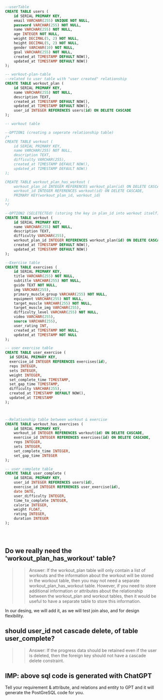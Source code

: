 ```sql
--userTable
CREATE TABLE users (
    id SERIAL PRIMARY KEY,
    email VARCHAR(255) UNIQUE NOT NULL,
    password VARCHAR(255) NOT NULL,
    name VARCHAR(255) NOT NULL,
    age INTEGER NOT NULL,
    weight DECIMAL(5, 2) NOT NULL,
    height DECIMAL(5, 2) NOT NULL,
    gender VARCHAR(10) NOT NULL,
    goal VARCHAR(255) NOT NULL,
    created_at TIMESTAMP DEFAULT NOW(),
    updated_at TIMESTAMP DEFAULT NOW()
);

-- workout-plan-table
--related to user table with "user created" relationship
CREATE TABLE workout_plan (
    id SERIAL PRIMARY KEY,
    name VARCHAR(255) NOT NULL,
    description TEXT,
    created_at TIMESTAMP DEFAULT NOW(),
    updated_at TIMESTAMP DEFAULT NOW(),
    user_id INTEGER REFERENCES users(id) ON DELETE CASCADE
);

-- workout table

--OPTION1 (creating a seperate relationship table)
/*
CREATE TABLE workout (
    id SERIAL PRIMARY KEY,
    name VARCHAR(255) NOT NULL,
    description TEXT,
    difficulty VARCHAR(255),
    created_at TIMESTAMP DEFAULT NOW(),
    updated_at TIMESTAMP DEFAULT NOW()
);

CREATE TABLE workout_plan_has_workout (
    workout_plan_id INTEGER REFERENCES workout_plan(id) ON DELETE CASCADE,
    workout_id INTEGER REFERENCES workout(id) ON DELETE CASCADE,
    PRIMARY KEY(workout_plan_id, workout_id)
);
*/

--OPTION2 (SELETECTEd) (storing the key in plan_id into workout itself)
CREATE TABLE workout (
    id SERIAL PRIMARY KEY,
    name VARCHAR(255) NOT NULL,
    description TEXT,
    difficulty VARCHAR(255),
    workout_plan_id INTEGER REFERENCES workout_plan(id) ON DELETE CASCADE,
    created_at TIMESTAMP DEFAULT NOW(),
    updated_at TIMESTAMP DEFAULT NOW()
);

--Exercise table
CREATE TABLE exercises (
    id SERIAL PRIMARY KEY,
    title VARCHAR(255) NOT NULL,
    subtitle VARCHAR(255) NOT NULL,
    guide TEXT NOT NULL,
    img VARCHAR(255),
    primary_muscle_group VARCHAR(255) NOT NULL,
    equipment VARCHAR(255) NOT NULL,
    target_muscle VARCHAR(255) NOT NULL,
    target_muscle_img VARCHAR(255),
    difficulty_level VARCHAR(255) NOT NULL,
    video VARCHAR(255),
    source VARCHAR(255),
    user_rating INT,
    created_at TIMESTAMP NOT NULL,
    updated_at TIMESTAMP NOT NULL
);

-- user exercise table
CREATE TABLE user_exercise (
  id SERIAL PRIMARY KEY,
  exercise_id INTEGER REFERENCES exercises(id),
  reps INTEGER,
  sets INTEGER,
  weight INTEGER,
  set_complete_time TIMESTAMP,
  set_gap_time TIMESTAMP,
  difficulty VARCHAR(255),
  created_at TIMESTAMP DEFAULT NOW(),
  updated_at TIMESTAMP
);



--Relationship table between workout & exercise 
CREATE TABLE workout_has_exercises (
    id SERIAL PRIMARY KEY,
    workout_id INTEGER REFERENCES workout(id) ON DELETE CASCADE,
    exercise_id INTEGER REFERENCES exercises(id) ON DELETE CASCADE,
    reps INTEGER,
    sets INTEGER,
    set_complete_time INTEGER,
    set_gap_time INTEGER
);

-- user_complete table
CREATE TABLE user_complete (
    id SERIAL PRIMARY KEY,
    user_id INTEGER REFERENCES users(id),
    exercise_id INTEGER REFERENCES user_exercise(id),
    date DATE,
    user_difficulty INTEGER,
    time_to_complete INTEGER,
    calorie INTEGER,
    weight FLOAT,
    rating INTEGER,
    duration INTEGER
);





```

## Do we really need the 'workout_plan_has_workout' table?
>> Answer: 
If the workout_plan table will only contain a list of workouts and the information about the workout will be stored in the workout table, then you may not need a separate workout_plan_has_workout table. However, if you need to store additional information or attributes about the relationship between the workout_plan and workout tables, then it would be useful to have a separate table to store this information.

In our desing, we will add it, as we will test join also, and for design flexibility.

## should user_id not cascade delete, of table user_complete?
>> Answer:
If the progress data should be retained even if the user is deleted, then the foreign key should not have a cascade delete constraint.

## IMP: above sql code is generated with ChatGPT
Tell your requirement & attribute, and relations and entity to GPT and it will generate the PostGreSQL code for you.